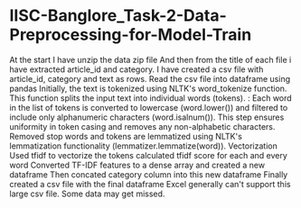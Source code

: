 # IISC-Banglore_Task-2-Data-Preprocessing-for-Model-Train
At the start I have unzip the data zip file
And then from the title of each file i have extracted article_id and category.
I have created a csv file with article_id, category and text as rows.
Read the csv file into dataframe using pandas
Initially, the text is tokenized using NLTK's word_tokenize function. This function splits the input text into individual words (tokens).
: Each word in the list of tokens is converted to lowercase (word.lower()) and filtered to include only alphanumeric characters (word.isalnum()). This step ensures uniformity in token casing and removes any non-alphabetic characters.
Removed stop words and tokens are lemmatized using NLTK's lemmatization functionality (lemmatizer.lemmatize(word)).
Vectorization
Used tfidf to vectorize the tokens 
calculated tfidf score for each and every word 
Converted TF-IDF features to a dense array and created a new dataframe 
Then concated category column into this new dataframe 
Finally created a csv file with the final dataframe 
Excel generally can't support this large csv file. Some data may get missed.

